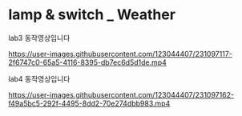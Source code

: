 #  lamp &amp; switch _ Weather
lab3 동작영상입니다



https://user-images.githubusercontent.com/123044407/231097117-2f6747c0-65a5-4116-8395-db7ec6d5d1de.mp4



lab4 동작영상입니다



https://user-images.githubusercontent.com/123044407/231097162-f49a5bc5-292f-4495-8dd2-70e274dbb983.mp4

